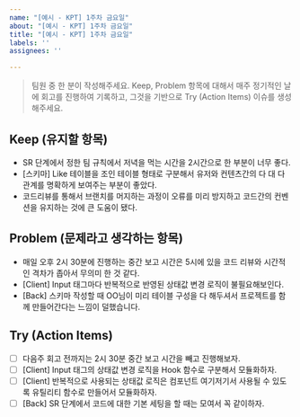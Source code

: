 ```yaml
---
name: "[예시 - KPT] 1주차 금요일"
about: "[예시 - KPT] 1주차 금요일"
title: "[예시 - KPT] 1주차 금요일"
labels: ''
assignees: ''

---
```


> 팀원 중 한 분이 작성해주세요.
> Keep, Problem 항목에 대해서 매주 정기적인 날에 회고를 진행하여 기록하고, 그것을 기반으로 Try (Action Items)  이슈를 생성해주세요.

## Keep (유지할 항목)
* SR 단계에서 정한 팀 규칙에서 저녁을 먹는 시간을 2시간으로 한 부분이 너무 좋다.
* [스키마] Like 테이블을 조인 테이블 형태로 구분해서 유저와 컨텐츠간의 다 대 다 관계를 명확하게 보여주는 부분이 좋았다.
* 코드리뷰를 통해서 브랜치를 머지하는 과정이 오류를 미리 방지하고 코드간의 컨벤션을 유지하는 것에 큰 도움이 됐다.

## Problem (문제라고 생각하는 항목)
* 매일 오후 2시 30분에 진행하는 중간 보고 시간은 5시에 있을 코드 리뷰와 시간적인 격차가 좁아서 무의미 한 것 같다.
* [Client] Input 태그마다 반복적으로 반영된 상태값 변경 로직이 불필요해보인다.
* [Back] 스키마 작성할 때 OO님이 미리 테이블 구성을 다 해두셔서 프로젝트를 함께 만들어간다는 느낌이 덜했습니다.

## Try (Action Items)
* [ ]  다음주 회고 전까지는 2시 30분 중간 보고 시간을 빼고 진행해보자.
* [ ]  [Client] Input 태그의 상태값 변경 로직을 Hook 함수로 구분해서 모듈화하자.
* [ ]  [Client] 반복적으로 사용되는 상태값 로직은 컴포넌트 여기저기서 사용될 수 있도록 유틸리티 함수로 만들어서 모듈화하자.
* [ ]  [Back] SR 단계에서 코드에 대한 기본 세팅을 할 때는 모여서 꼭 같이하자.
